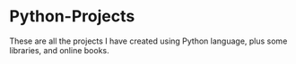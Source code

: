 # Python-Projects
These are all the projects I have created using Python language, plus some libraries, and online books.
